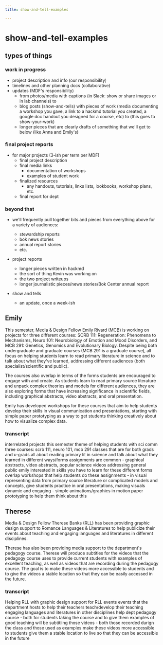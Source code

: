 ```yaml
---
title: show-and-tell-examples

---
```


# show-and-tell-examples


## types of things

### work in progress
- project description and info (our responsibility)
- timelines and other planning docs (collaborative)
- updates (MDF's responsibility)
    - from photos/media with captions (in Slack: show or share images or in lab channels) to
    - blog posts (show-and-tells) with pieces of work (media documenting a workshop you gave, a link to a hackmd tutorial you created, a google doc handout you designed for a course, etc) to (this goes to show-your-work)
    - longer pieces that are clearly drafts of something that we'll get to below (like Anna and Emily's)

### final project reports

- for major projects (3-ish per term per MDF)
    - final project description
    - final media links
        - documentation of workshops
        - examples of student work
    - finalized resources
        - any handouts, tutorials, links lists, lookbooks, workshop plans, etc.
    - final report for dept

### beyond that
- we'll frequently pull together bits and pieces from everything above for a variety of audiences:
    * stewardship reports
    * bok news stories
    * annual report stories 
    * etc.






- project reports
    - longer pieces written in hackmd
    - the sort of thing Kevin was working on
    - the two project writeups 
    - longer journalistic pieces/news stories/Bok Center annual report
- show and tells
    - an update, once a week-ish


## Emily

This semester, Media & Design Fellow Emily Rivard (MCB) is working on projects for three different courses: SCRB 111: Regeneration: Phenomena to Mechanisms, Neuro 101: Neurobiology of Emotion and Mood Disorders, and MCB 291: Genetics, Genomics and Evolutionary Biology. Despite being both undergraduate and graduate courses (MCB 291 is a graduate course), all focus on helping students learn to read primary literature in science and to talk about what they've learned, addressing different audiences (both specialist/scientific and public). 

The courses also overlap in terms of the forms students are encouraged to engage with and create. As students learn to read primary source literature and unpack complex theories and models for different audiences, they are also exploring forms that have increasing significance in scientific fields, including graphical abstracts, video abstracts, and oral presentation. 

Emily has developed workshops for these courses that aim to help students develop their skills in visual communication and presentations, starting with simple paper prototyping as a way to get students thinking creatively about how to visualize complex data.

### transcript

interrelated projects this semester
theme of helping students with sci comm
three courses: scrb 111, neuro 101, mcb 291
classes that are for both grads and u-grads
all about reading primary lit in science and talk about what they learned in different ways/forms
assignments are common - graphical abstracts, video abstracts, popular science videos addressing general public
emily interested in skills you have to learn for these different forms overlap
workshops that help students do these assignments - in visual representing data from primary source literature or complicated models and concepts, give students practice in oral presentations, making visuals dynamic and engaging - simple animations/graphics in motion 
paper prototyping to help them think about this

## Therese

Media & Design Fellow Therese Banks (RLL) has been providing graphic design support to Romance Languages & Literatures to help publicize their events about teaching and engaging languages and literatures in different disciplines. 
 
Therese has also been providing media support to the department's pedagogy course. Therese will produce subtitles for the videos that the pedagogy course uses to provide current students with examples of excellent teaching, as well as videos that are recording during the pedagogy course. The goal is to make these videos more accessible to students and to give the videos a stable location so that they can be easily accessed in the future.


### transcript

Helping RLL with graphic design support for RLL events
events that the department hosts to help their teachers teach/develop their teaching
engaging languages and literatures in other disciplines
help dept pedagogy course - both for students taking the course and to give them examples of good teaching
will be subtitling those videos - both those recorded durign the class and those used as examples
make these videos more accessible to students
give them a stable location to live so that they can be accessible in the future